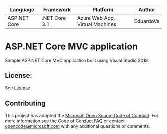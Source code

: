 | Language | Framework | Platform | Author |
| -------- | -------- |--------|--------|
| ASP.NET Core | .NET Core 3.1 | Azure Web App, Virtual Machines | EduardoVs |


# ASP.NET Core MVC application

Sample ASP.NET Core MVC application built using Visual Studio 2019.

## License:

See [License](#)

## Contributing

This project has adopted the [Microsoft Open Source Code of Conduct](https://opensource.microsoft.com/codeofconduct/). For more information see the [Code of Conduct FAQ](https://opensource.microsoft.com/codeofconduct/faq/) or contact [opencode@microsoft.com](mailto:opencode@microsoft.com) with any additional questions or comments.

